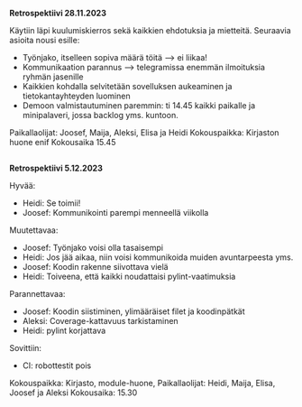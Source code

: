 **Retrospektiivi 28.11.2023**

Käytiin läpi kuulumiskierros sekä kaikkien ehdotuksia ja mietteitä.
Seuraavia asioita nousi esille:

- Työnjako, itselleen sopiva määrä töitä --> ei liikaa!
- Kommunikaation parannus --> telegramissa enemmän ilmoituksia ryhmän jasenille
- Kaikkien kohdalla selvitetään sovelluksen aukeaminen ja tietokantayhteyden luominen
- Demoon valmistautuminen paremmin: ti 14.45 kaikki paikalle ja minipalaveri, jossa backlog yms. kuntoon.

Paikallaolijat: Joosef, Maija, Aleksi, Elisa ja Heidi
Kokouspaikka: Kirjaston huone enif
Kokousaika 15.45

##


**Retrospektiivi 5.12.2023**

Hyvää:

- Heidi: Se toimii!
- Joosef: Kommunikointi parempi menneellä viikolla

Muutettavaa:

- Joosef: Työnjako voisi olla tasaisempi
- Heidi: Jos jää aikaa, niin voisi kommunikoida muiden avuntarpeesta yms.
- Joosef: Koodin rakenne siivottava vielä
- Heidi: Toiveena, että kaikki noudattaisi pylint-vaatimuksia

Parannettavaa:

- Joosef: Koodin siistiminen, ylimääräiset filet ja koodinpätkät
- Aleksi: Coverage-kattavuus tarkistaminen
- Heidi: pylint korjattava

Sovittiin:

- CI: robottestit pois


Kokouspaikka: Kirjasto, module-huone, 
Paikallaolijat: Heidi, Maija, Elisa, Joosef ja Aleksi
Kokousaika: 15.30









